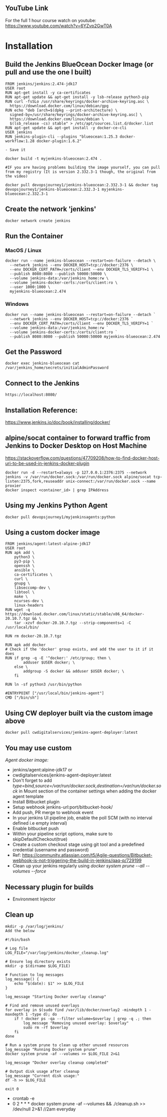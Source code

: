 
## YouTube Link
For the full 1 hour course watch on youtube:
https://www.youtube.com/watch?v=6YZvp2GwT0A

# Installation
## Build the Jenkins BlueOcean Docker Image (or pull and use the one I built)
```
FROM jenkins/jenkins:2.474-jdk17
USER root
RUN apt-get install -y ca-certificates
RUN apt-get update && apt-get install -y lsb-release python3-pip
RUN curl -fsSLo /usr/share/keyrings/docker-archive-keyring.asc \
  https://download.docker.com/linux/debian/gpg
RUN echo "deb [arch=$(dpkg --print-architecture) \
  signed-by=/usr/share/keyrings/docker-archive-keyring.asc] \
  https://download.docker.com/linux/debian \
  $(lsb_release -cs) stable" > /etc/apt/sources.list.d/docker.list
RUN apt-get update && apt-get install -y docker-ce-cli
USER jenkins
RUN jenkins-plugin-cli --plugins "blueocean:1.25.3 docker-workflow:1.28 docker-plugin:1.6.2"

- Save it

docker build -t myjenkins-blueocean:2.474 .

#IF you are having problems building the image yourself, you can pull from my registry (It is version 2.332.3-1 though, the original from the video)

docker pull devopsjourney1/jenkins-blueocean:2.332.3-1 && docker tag devopsjourney1/jenkins-blueocean:2.332.3-1 myjenkins-blueocean:2.332.3-1
```

## Create the network 'jenkins'
```
docker network create jenkins
```

## Run the Container
### MacOS / Linux
```
docker run --name jenkins-blueocean --restart=on-failure --detach \
  --network jenkins --env DOCKER_HOST=tcp://docker:2376 \
  --env DOCKER_CERT_PATH=/certs/client --env DOCKER_TLS_VERIFY=1 \
  --publish 8080:8080 --publish 50000:50000 \
  --volume jenkins-data:/var/jenkins_home:rw \
  --volume jenkins-docker-certs:/certs/client:ro \
  --user 1000:1000 \
  myjenkins-blueocean:2.474
```

### Windows
```
docker run --name jenkins-blueocean --restart=on-failure --detach `
  --network jenkins --env DOCKER_HOST=tcp://docker:2376 `
  --env DOCKER_CERT_PATH=/certs/client --env DOCKER_TLS_VERIFY=1 `
  --volume jenkins-data:/var/jenkins_home:rw `
  --volume jenkins-docker-certs:/certs/client:ro `
  --publish 8080:8080 --publish 50000:50000 myjenkins-blueocean:2.474
```


## Get the Password
```
docker exec jenkins-blueocean cat /var/jenkins_home/secrets/initialAdminPassword
```

## Connect to the Jenkins
```
https://localhost:8080/
```

## Installation Reference:
https://www.jenkins.io/doc/book/installing/docker/


## alpine/socat container to forward traffic from Jenkins to Docker Desktop on Host Machine

https://stackoverflow.com/questions/47709208/how-to-find-docker-host-uri-to-be-used-in-jenkins-docker-plugin
```
docker run -d --restart=always -p 127.0.0.1:2376:2375 --network jenkins -v /var/run/docker.sock:/var/run/docker.sock alpine/socat tcp-listen:2375,fork,reuseaddr unix-connect:/var/run/docker.sock --name proxier
docker inspect <container_id> | grep IPAddress
```

## Using my Jenkins Python Agent
```
docker pull devopsjourney1/myjenkinsagents:python
```

## Using a custom docker image
```
FROM jenkins/agent:latest-alpine-jdk17
USER root
RUN apk add \
    python3 \
    py3-pip \
    openssh \
    ansible \
    ca-certificates \
    curl \
    gnupg \
    libseccomp-dev \
    libtool \
    make \
    ncurses-dev \
    linux-headers
RUN wget -q https://download.docker.com/linux/static/stable/x86_64/docker-20.10.7.tgz && \
    tar -xzvf docker-20.10.7.tgz --strip-components=1 -C /usr/local/bin/ 

RUN rm docker-20.10.7.tgz

RUN apk add docker
# Check if the 'docker' group exists, and add the user to it if it does
RUN if grep -q -E '^docker:' /etc/group; then \
        adduser $USER docker; \
    else \
        addgroup -S docker && adduser $USER docker; \
    fi

RUN ln -sf python3 /usr/bin/python

#ENTRYPOINT ["/usr/local/bin/jenkins-agent"]
CMD ["/bin/sh"]
```

## Using CW deployer built via the custom image above
```
docker pull cwdigitalservices/jenkins-agent-deployer:latest
```

## You may use custom
*Agent docker image:* 
- jenkins/agent:alpine-jdk17 or
- cwdigitalservices/jenkins-agent-deployer:latest
- Don't forget to add *type=bind,source=/var/run/docker.sock,destination=/var/run/docker.sock* in Mount section of the container settings when adding the docker agent template
- Install Bitbucket plugin
- Setup webhook jenkins-url:port/bitbucket-hook/
- Add push, PR merge to webhook event
- In your jenkins UI pipeline job, enable the poll SCM (with no interval defined i.e empty interval)
- Enable bitbucket push
- Within your pipeline script options, make sure to skipDefaultCheckout(true)
- Create a custom checkout stage using git tool and a predefined credential (username and password)
- Ref: https://community.atlassian.com/t5/Agile-questions/Bitbucket-webhook-is-not-triggering-the-build-in-jenkins/qaq-p/729199
- Clean up your jenkins regularly using *docker system prune --all --volumes --force*

## Necessary plugin for builds
- Environment Injector

## Clean up
```
mkdir -p /var/log/jenkins/
Add the below

#!/bin/bash

# Log file
LOG_FILE="/var/log/jenkins/docker_cleanup.log"

# Ensure log directory exists
mkdir -p $(dirname $LOG_FILE)

# Function to log messages
log_message() {
    echo "$(date): $1" >> $LOG_FILE
}

log_message "Starting Docker overlay cleanup"

# Find and remove unused overlays
for overlay in $(sudo find /var/lib/docker/overlay2 -mindepth 1 -maxdepth 1 -type d); do
    if ! docker ps -qa --filter volume=$overlay | grep -q .; then
        log_message "Removing unused overlay: $overlay"
        sudo rm -rf $overlay
    fi
done

# Run a system prune to clean up other unused resources
log_message "Running Docker system prune"
docker system prune -af --volumes >> $LOG_FILE 2>&1

log_message "Docker overlay cleanup completed"

# Output disk usage after cleanup
log_message "Current disk usage:"
df -h >> $LOG_FILE

exit 0
```

- crontab -e
- 0 2 * * * docker system prune -af --volumes && ./cleanup.sh >> /dev/null 2>&1 //2am everyday
